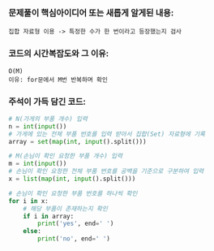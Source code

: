 ### 문제풀이 핵심아이디어 또는 새롭게 알게된 내용: 
    집합 자료형 이용 -> 특정한 수가 한 번이라고 등장했는지 검사

### 코드의 시간복잡도와 그 이유:
    O(M)
    이유: for문에서 M번 반복하며 확인   
    
### 주석이 가득 담긴 코드:
```python
# N(가게의 부품 개수) 입력
n = int(input())
# 가게에 있는 전체 부품 번호를 입력 받아서 집합(Set) 자료형에 기록
array = set(map(int, input().split()))

# M(손님이 확인 요청한 부품 개수) 입력
m = int(input())
# 손님이 확인 요청한 전체 부품 번호를 공백을 기준으로 구분하여 입력
x = list(map(int, input().split()))

# 손님이 확인 요청한 부품 번호를 하나씩 확인
for i in x:
    # 해당 부품이 존재하는지 확인
    if i in array:
        print('yes', end=' ')
    else:
        print('no', end=' ')
```
